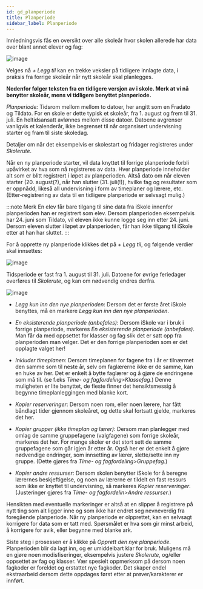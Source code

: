 ```yaml
---
id: gd_planperiode
title: Planperiode
sidebar_label: Planperiode
---
```


Innledningsvis fås en oversikt over alle skoleår hvor skolen allerede har data over blant annet elever og fag:

![image](https://github.com/BarmanHanssen/iskole/assets/80097133/019d00d0-4cc3-4748-8edb-855f8747818a)

Velges nå _+ Legg til_ kan en trekke veksler på tidligere innlagte data, i praksis fra forrige skoleår når nytt skoleår skal planlegges.

**Nedenfor følger teksten fra en tidligere versjon av i skole. Merk at vi nå benytter skoleår, mens vi tidligere benyttet planperiode.** 

_Planperiode:_ Tidsrom mellom mellom to datoer, her angitt som en Fradato og Tildato. For en skole er dette typisk et skoleår, fra 1. august og frem til 31. juli. En heltidsansatt avlønnes mellom disse datoer.  Datoene avgrenser vanligvis et kalenderår, ikke begrenset til når organsisert undervisning starter og fram til siste skoledag. 

Detaljer om når det eksempelvis er skolestart og fridager registreres under _Skolerute_.

Når en ny planperiode starter, vil data knyttet til forrige planperiode forbli upåvirket av hva som nå registreres av data. Hver planperiode inneholder alt som er blitt registrert i løpet av planperioden. Altså dato om når eleven starter (20. august(?), når han slutter (31. juli(!)), hvilke fag og resultater som er oppnådd, likeså all undervisning i form av timeplaner og lærere, etc. (Etter-registrering av data til en tidligere planperiode er selvsagt mulig.)

:::note Merk
En elev får bare tilgang til sine data fra iSkole innenfor planperioden han er registrert som elev. Dersom planperioden eksempelvis har 24. juni som Tildato, vil eleven ikke kunne logge seg inn etter 24. juni. Dersom eleven slutter i løpet av planperioden, får han ikke tilgang til iSkole etter at han har sluttet.
:::

For å opprette ny planperiode klikkes det på _+ Legg til_, og følgende verdier skal innsettes: 

![image](https://user-images.githubusercontent.com/80097133/120602780-a6811200-c44b-11eb-9263-43530328bd0d.png)

Tidsperiode er fast fra 1. august til 31. juli. Datoene for øvrige feriedager overføres til _Skolerute_, og kan om nødvendig endres derfra.

![image](https://user-images.githubusercontent.com/80097133/120613164-3fb52600-c456-11eb-8a98-a116f7f6a22e.png)

- _Legg kun inn den nye planperioden_: Dersom det er første året iSkole benyttes, må en markere _Legg kun inn den nye planperioden_.
- _En eksisterende planperiode (anbefales)_: Dersom iSkole var i bruk i forrige planperiode, markeres _En eksisterende planperiode (anbefales)_. Man får da med oppsettet for klasser og fag slik det er satt opp fra planperioden man velger. Det er den forrige planperioden som er det opplagte valget her!

- _Inkluder timeplanen_: Dersom timeplanen for fagene fra i år er tilnærmet den samme som til neste år, selv om faglærerne ikke er de samme, kan en huke av her. Det er enkelt å bytte faglærer  og å gjøre de endringene som må til. (se  f.eks _Time- og fagfordeling>Klassefag_.) Denne muligheten er lite benyttet, de fleste finner det hensiktsmessig å begynne timeplanleggingen med blanke kort.
- _Kopier reserveringer_: Dersom noen rom, eller noen lærere, har fått båndlagt tider gjennom skoleåret, og dette skal fortsatt gjelde, markeres det her.

- _Kopier grupper (ikke timeplan og lærer)_: Dersom man planlegger med omlag de samme gruppefagene (valgfagene) som forrige skoleår, markeres det her. For mange skoler er det stort sett de samme gruppefagene som går igjen år etter år. Også her er det enkelt å gjøre nødvendige endringer, som innsetting av lærer, slette/sette inn ny gruppe. (Dette gjøres fra _Time- og fagfordeling>Gruppefag_.)

- _Kopier andre ressurser_: Dersom skolen benytter iSkole for å beregne lærernes beskjeftigelse, og noen av lærerne er tildelt en fast ressurs som ikke er knyttet til undervisning, så markeres _Kopier reserveringer_. (Justeringer gjøres fra _Time- og fagfordelin>Andre ressurser_.)

Hensikten med eventuelle markeringer er altså at en slipper å registrere på nytt ting som alt ligger inne og som ikke har endret seg nevneverdig fra foregående planperiode. Når ny planperiode er olpprettet, kan en selvsagt korrigere for data som er tatt med. Spørsmålet er hva som gir minst arbeid, å korrigere for avik, eller begynne med blanke ark.

Siste steg i prosessen er å klikke på _Opprett den nye planperiode_. Planperioden blir da lagt inn, og er umiddelbart klar for bruk. Muligens må en gjøre noen modisfiseringer, eksempelvis justere _Skolerute_, og/eller oppsettet av fag og klasser. Vær spesielt oppmerksom på dersom noen fagkoder er foreldet og erstattet nye fagkoder. Det skaper endel ekstraarbeid dersom dette oppdages først etter at prøver/karakterer er innført.

